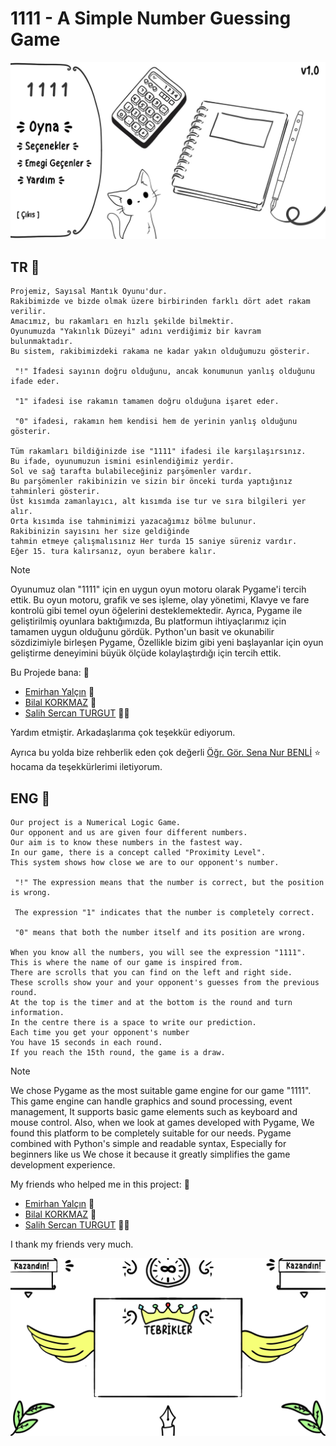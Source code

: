 # 1111 - A Simple Number Guessing Game

![Banner Photo](https://github.com/anlyetim/1111-Number-Guessing-Game/blob/main/1111%20Game/Images/1111menu.jpg)

## TR :pushpin:

```
Projemiz, Sayısal Mantık Oyunu'dur.
Rakibimizde ve bizde olmak üzere birbirinden farklı dört adet rakam verilir.
Amacımız, bu rakamları en hızlı şekilde bilmektir.
Oyunumuzda "Yakınlık Düzeyi" adını verdiğimiz bir kavram bulunmaktadır.
Bu sistem, rakibimizdeki rakama ne kadar yakın olduğumuzu gösterir.

 "!" İfadesi sayının doğru olduğunu, ancak konumunun yanlış olduğunu ifade eder.

 "1" ifadesi ise rakamın tamamen doğru olduğuna işaret eder.

 "0" ifadesi, rakamın hem kendisi hem de yerinin yanlış olduğunu gösterir.

Tüm rakamları bildiğinizde ise "1111" ifadesi ile karşılaşırsınız.
Bu ifade, oyunumuzun ismini esinlendiğimiz yerdir.
Sol ve sağ tarafta bulabileceğiniz parşömenler vardır.
Bu parşömenler rakibinizin ve sizin bir önceki turda yaptığınız tahminleri gösterir.
Üst kısımda zamanlayıcı, alt kısımda ise tur ve sıra bilgileri yer alır.
Orta kısımda ise tahminimizi yazacağımız bölme bulunur.
Rakibinizin sayısını her size geldiğinde
tahmin etmeye çalışmalısınız Her turda 15 saniye süreniz vardır.
Eğer 15. tura kalırsanız, oyun berabere kalır.

```
> [!NOTE]
> Oyunumuz olan "1111" için en uygun oyun motoru olarak Pygame'i tercih ettik.
> Bu oyun motoru, grafik ve ses işleme, olay yönetimi,
> Klavye ve fare kontrolü gibi temel oyun öğelerini desteklemektedir.
> Ayrıca, Pygame ile geliştirilmiş oyunlara baktığımızda,
> Bu platformun ihtiyaçlarımız için tamamen uygun olduğunu gördük.
> Python'un basit ve okunabilir sözdizimiyle birleşen Pygame,
> Özellikle bizim gibi yeni başlayanlar için
> oyun geliştirme deneyimini büyük ölçüde kolaylaştırdığı için tercih ettik.


Bu Projede bana: :raccoon:
- [Emirhan Yalçın](https://github.com/emrhanyalcin) :gorilla:
- [Bilal KORKMAZ](https://github.com/bilkorkmaz) :llama:
- [Salih Sercan TURGUT](url) :polar_bear:

Yardım etmiştir. Arkadaşlarıma çok teşekkür ediyorum. 

Ayrıca bu yolda bize rehberlik eden çok değerli [Öğr. Gör. Sena Nur BENLİ](https://github.com/senanurbenli) :star: hocama da teşekkürlerimi iletiyorum.

## ENG :pushpin:

```
Our project is a Numerical Logic Game.
Our opponent and us are given four different numbers.
Our aim is to know these numbers in the fastest way.
In our game, there is a concept called "Proximity Level".
This system shows how close we are to our opponent's number.

 "!" The expression means that the number is correct, but the position is wrong.

 The expression "1" indicates that the number is completely correct.

 "0" means that both the number itself and its position are wrong.

When you know all the numbers, you will see the expression "1111".
This is where the name of our game is inspired from.
There are scrolls that you can find on the left and right side.
These scrolls show your and your opponent's guesses from the previous round.
At the top is the timer and at the bottom is the round and turn information.
In the centre there is a space to write our prediction.
Each time you get your opponent's number
You have 15 seconds in each round.
If you reach the 15th round, the game is a draw.

```

> [!NOTE]
> We chose Pygame as the most suitable game engine for our game "1111".
> This game engine can handle graphics and sound processing, event management,
> It supports basic game elements such as keyboard and mouse control.
> Also, when we look at games developed with Pygame,
> We found this platform to be completely suitable for our needs.
> Pygame combined with Python's simple and readable syntax,
> Especially for beginners like us
> We chose it because it greatly simplifies the game development experience.


My friends who helped me in this project: :raccoon:
- [Emirhan Yalçın](https://github.com/emrhanyalcin) :gorilla:
- [Bilal KORKMAZ](https://github.com/bilkorkmaz) :llama:
- [Salih Sercan TURGUT](url) :polar_bear:
  
I thank my friends very much. 

![Win Photo](https://github.com/anlyetim/1111-Number-Guessing-Game/blob/main/1111%20Game/Images/Others/KAZANMA%20EKRANI.png)
